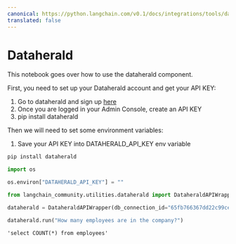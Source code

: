 ```yaml
---
canonical: https://python.langchain.com/v0.1/docs/integrations/tools/dataherald
translated: false
---
```


# Dataherald

This notebook goes over how to use the dataherald component.

First, you need to set up your Dataherald account and get your API KEY:

1. Go to dataherald and sign up [here](https://www.dataherald.com/)
2. Once you are logged in your Admin Console, create an API KEY
3. pip install dataherald

Then we will need to set some environment variables:
1. Save your API KEY into DATAHERALD_API_KEY env variable

```python
pip install dataherald
```

```python
import os

os.environ["DATAHERALD_API_KEY"] = ""
```

```python
from langchain_community.utilities.dataherald import DataheraldAPIWrapper
```

```python
dataherald = DataheraldAPIWrapper(db_connection_id="65fb766367dd22c99ce1a12d")
```

```python
dataherald.run("How many employees are in the company?")
```

```output
'select COUNT(*) from employees'
```